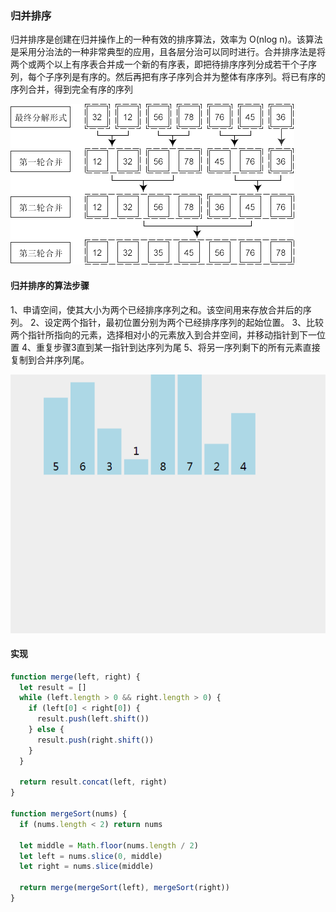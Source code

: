 ### 归并排序

归并排序是创建在归并操作上的一种有效的排序算法，效率为 O(nlog n)。该算法是采用分治法的一种非常典型的应用，且各层分治可以同时进行。合并排序法是将两个或两个以上有序表合并成一个新的有序表，即把待排序序列分成若干个子序列，每个子序列是有序的。然后再把有序子序列合并为整体有序序列。将已有序的序列合并，得到完全有序的序列

![](../static/mergeSort-1.png?raw=true)


#### 归并排序的算法步骤

1、申请空间，使其大小为两个已经排序序列之和。该空间用来存放合并后的序列。
2、设定两个指针，最初位置分别为两个已经排序序列的起始位置。
3、比较两个指针所指向的元素，选择相对小的元素放入到合并空间，并移动指针到下一位置
4、重复步骤3直到某一指针到达序列为尾
5、将另一序列剩下的所有元素直接复制到合并序列尾。

![](../static/mergeSort.gif?raw=true)


#### 实现

```js
function merge(left, right) {
  let result = []
  while (left.length > 0 && right.length > 0) {
    if (left[0] < right[0]) {
      result.push(left.shift())
    } else {
      result.push(right.shift())
    }
  }

  return result.concat(left, right)
}

function mergeSort(nums) {
  if (nums.length < 2) return nums

  let middle = Math.floor(nums.length / 2)
  let left = nums.slice(0, middle)
  let right = nums.slice(middle)

  return merge(mergeSort(left), mergeSort(right))
}
```

